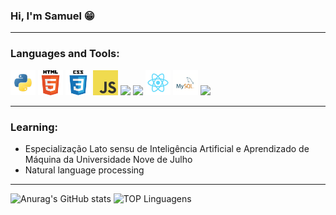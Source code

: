 
### Hi, I'm Samuel 😁

<hr>

### Languages and Tools:
<code><img widht="30" height="40" src="https://raw.githubusercontent.com/github/explore/80688e429a7d4ef2fca1e82350fe8e3517d3494d/topics/python/python.png"></code>
<code><img widht="30" height="40" src="https://raw.githubusercontent.com/github/explore/80688e429a7d4ef2fca1e82350fe8e3517d3494d/topics/html/html.png"></code>
<code><img widht="30" height="40" src="https://raw.githubusercontent.com/github/explore/80688e429a7d4ef2fca1e82350fe8e3517d3494d/topics/css/css.png"></code>
<code><img widht="30" height="40" src="https://raw.githubusercontent.com/github/explore/80688e429a7d4ef2fca1e82350fe8e3517d3494d/topics/javascript/javascript.png"></code>
</code>
<code><img widht="30" height="40" src="https://cdn-icons-png.flaticon.com/512/226/226777.png"></code>
<code><img widht="30" height="40" src="https://devkico.itexto.com.br/wp-content/uploads/2014/08/spring-boot-project-logo.png"></code>
<code><img widht="30" height="40" src="https://raw.githubusercontent.com/github/explore/80688e429a7d4ef2fca1e82350fe8e3517d3494d/topics/react/react.png"></code>
<code><img widht="30" height="40" src="https://raw.githubusercontent.com/github/explore/80688e429a7d4ef2fca1e82350fe8e3517d3494d/topics/mysql/mysql.png"></code>
<code><img widht="30" height="40" src="https://www.nicepng.com/png/detail/85-851058_anaconda-icon-anaconda-python-icon.png"></code>

<hr>

### Learning:
* Especialização Lato sensu de Inteligência Artificial e Aprendizado de Máquina da Universidade Nove de Julho
* Natural language processing

<hr>

 ![Anurag's GitHub stats](https://github-readme-stats.vercel.app/api?username=SamuelTelesSilva&theme=dracula)
 ![TOP Linguagens](https://github-readme-stats.vercel.app/api/top-langs/?username=SamuelTelesSilva&layout=compact&theme=dracula)
